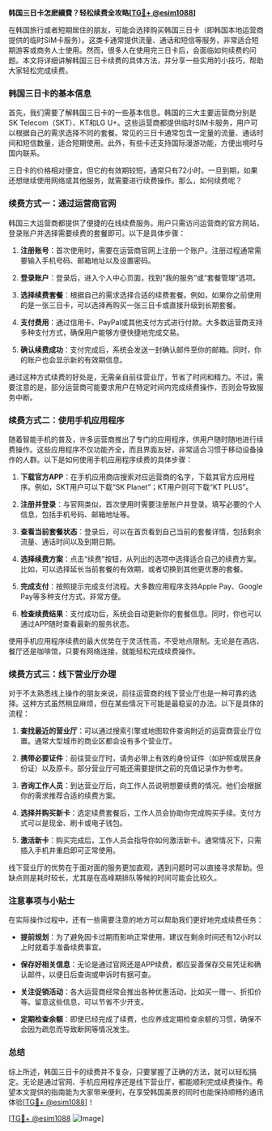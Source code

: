 **韩国三日卡怎麽續費？轻松续费全攻略[[TG💪+ @esim1088](https://t.me/s/esim1088)]**

在韩国旅行或者短期居住的朋友，可能会选择购买韩国三日卡（即韩国本地运营商提供的临时SIM卡服务）。这类卡通常提供流量、通话和短信等服务，非常适合短期游客或商务人士使用。然而，很多人在使用完三日卡后，会面临如何续费的问题。本文将详细讲解韩国三日卡续费的具体方法，并分享一些实用的小技巧，帮助大家轻松完成续费。

### 韩国三日卡的基本信息

首先，我们需要了解韩国三日卡的一些基本信息。韩国的三大主要运营商分别是SK Telecom（SKT）、KT和LG U+。这些运营商都提供临时SIM卡服务，用户可以根据自己的需求选择不同的套餐。常见的三日卡通常包含一定量的流量、通话时间和短信数量，适合短期使用。此外，有些卡还支持国际漫游功能，方便出境时与国内联系。

三日卡的价格相对便宜，但它的有效期较短，通常只有72小时。一旦到期，如果还想继续使用网络或其他服务，就需要进行续费操作。那么，如何续费呢？

### 续费方式一：通过运营商官网

韩国三大运营商都提供了便捷的在线续费服务。用户只需访问运营商的官方网站，登录账户并选择需要续费的套餐即可。以下是具体步骤：

1. **注册账号**：首次使用时，需要在运营商官网上注册一个账户。注册过程通常需要输入手机号码、邮箱地址以及设置密码。
   
2. **登录账户**：登录后，进入个人中心页面，找到“我的服务”或“套餐管理”选项。

3. **选择续费套餐**：根据自己的需求选择合适的续费套餐。例如，如果你之前使用的是一张三日卡，可以选择再购买一张三日卡或直接升级到长期套餐。

4. **支付费用**：通过信用卡、PayPal或其他支付方式进行付款。大多数运营商支持多种支付方式，确保用户能够方便快捷地完成交易。

5. **确认续费成功**：支付完成后，系统会发送一封确认邮件至你的邮箱。同时，你的账户也会显示新的有效期信息。

通过这种方式续费的好处是，无需亲自前往营业厅，节省了时间和精力。不过，需要注意的是，部分运营商可能要求用户在特定时间内完成续费操作，否则会导致服务中断。

### 续费方式二：使用手机应用程序

随着智能手机的普及，许多运营商推出了专门的应用程序，供用户随时随地进行续费操作。这些应用程序不仅功能齐全，而且界面友好，非常适合习惯于移动设备操作的人群。以下是如何使用手机应用程序续费的具体步骤：

1. **下载官方APP**：在手机应用商店搜索对应运营商的名字，下载其官方应用程序。例如，SKT用户可以下载“SK Planet”；KT用户则可下载“KT PLUS”。

2. **注册并登录**：与官网类似，首次使用时需要注册账户并登录。填写必要的个人信息，包括手机号码、邮箱地址等。

3. **查看当前套餐状态**：登录后，可以在首页看到自己当前的套餐详情，包括剩余流量、通话时间以及到期日期。

4. **选择续费方案**：点击“续费”按钮，从列出的选项中选择适合自己的续费方案。比如，可以选择延长当前套餐的有效期，或者切换到其他更优惠的套餐。

5. **完成支付**：按照提示完成支付流程。大多数应用程序支持Apple Pay、Google Pay等多种支付方式，非常方便。

6. **检查续费结果**：支付成功后，系统会自动更新你的套餐信息。同时，你也可以通过APP随时查看最新的服务状态。

使用手机应用程序续费的最大优势在于灵活性高，不受地点限制。无论是在酒店、餐厅还是咖啡馆，只要有网络连接，就能轻松完成续费操作。

### 续费方式三：线下营业厅办理

对于不太熟悉线上操作的朋友来说，前往运营商的线下营业厅也是一种可靠的选择。这种方式虽然稍显麻烦，但在某些情况下可能是最稳妥的办法。以下是具体的流程：

1. **查找最近的营业厅**：可以通过搜索引擎或地图软件查询附近的运营商营业厅位置。通常大型城市的商业区都会设有多个营业厅。

2. **携带必要证件**：前往营业厅时，请务必带上有效的身份证件（如护照或居民身份证）以及原卡。部分营业厅可能还需要提供之前的充值记录作为参考。

3. **咨询工作人员**：到达营业厅后，向工作人员说明想要续费的情况。他们会根据你的需求推荐合适的续费方案。

4. **选择并购买新卡**：选定续费套餐后，工作人员会协助你完成购买手续。支付方式可以是现金、刷卡或电子钱包。

5. **激活新卡**：购买完成后，工作人员会指导你如何激活新卡。通常情况下，只需插入手机并重启即可正常使用。

线下营业厅的优势在于面对面的服务更加直观，遇到问题时可以直接寻求帮助。但缺点则是耗时较长，尤其是在高峰期排队等候的时间可能会比较久。

### 注意事项与小贴士

在实际操作过程中，还有一些需要注意的地方可以帮助我们更好地完成续费任务：

- **提前规划**：为了避免因卡过期而影响正常使用，建议在剩余时间还有12小时以上时就着手准备续费事宜。
  
- **保存好相关信息**：无论是通过官网还是APP续费，都应妥善保存交易凭证和确认邮件，以便日后查询或申诉时有据可查。

- **关注促销活动**：各大运营商经常会推出各种优惠活动，比如买一赠一、折扣价等。留意这些信息，可以节省不少开支。

- **定期检查余额**：即使已经完成了续费，也应养成定期检查余额的习惯，确保不会因为疏忽而导致断网等情况发生。

### 总结

综上所述，韩国三日卡的续费并不复杂，只要掌握了正确的方法，就可以轻松搞定。无论是通过官网、手机应用程序还是线下营业厅，都能顺利完成续费操作。希望本文提供的指南能为大家带来便利，在享受韩国美景的同时也能保持顺畅的通讯体验[[TG💪+ @esim1088](https://t.me/s/esim1088)]！

[[TG💪+ @esim1088](https://t.me/s/esim1088) ![Image](https://i.postimg.cc/4NQfJmqS/Snipaste-2025-05-13-00-14-12.png)]